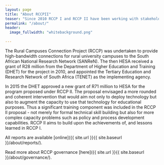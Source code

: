 ```yaml
---
layout: page
title: "About RCCPII"
teaser: "Since 2010 RCCP I and RCCP II have been working with stakeholders to bring Internet connectivity to various higher education and research sites around South Africa. The project is a collaboration between DHET, USAF, TENET, and others."
permalink: "/about/"
header:
  image_fullwidth: "whitebackground.png"
   
---
```


The Rural Campuses Connection Project (RCCP) was undertaken to provide 
high-bandwidth connections for rural university campuses to the South 
African National Research Network (SANReN). The then HESA received a 
grant of R28 million from the Department of Higher Education and Training 
(DHET) for the project in 2010, and appointed the Tertiary Education and 
Research Network of South Africa (TENET) as the implementing agency.

In  2015  the  DHET  approved  a  new  grant  of  R71  million 
to  HESA  for  the  program proposed under RCCP II.  The proposal envisaged a more rounded and coherent 
intervention that would aim not only to deploy technology but also to augment the 
capacity to use that technology for educational purposes. Thus a significant training 
component was included in the RCCP II proposal - not merely for formal technical skill 
building  but  also  for  more  complex capacity  problems  such  as  policy  and  process 
development  capabilities. RCCP II aims to build upon the achievements of, and lessons learned in RCCP I.

All reports are available [online]({{ site.url }}{{ site.baseurl }}/about/reports/).

Read more about RCCP governance [here]({{ site.url }}{{ site.baseurl }}/about/governance/).
